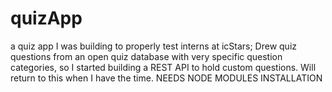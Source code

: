 # quizApp
a quiz app I was building to properly test interns at icStars;
Drew quiz questions from an open quiz database with very specific question categories, so I started building a REST API to hold custom questions.
Will return to this when I have the time.  NEEDS NODE MODULES INSTALLATION
